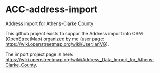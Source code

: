 # ACC-address-import
Address import for Athens-Clarke County

This github project exists to suppor the Address import into OSM (OpenStreetMap) organized by me (user page: https://wiki.openstreetmap.org/wiki/User:IanVG).

The import project page is here: https://wiki.openstreetmap.org/wiki/Address_Data_Import_for_Athens-Clarke_County.
